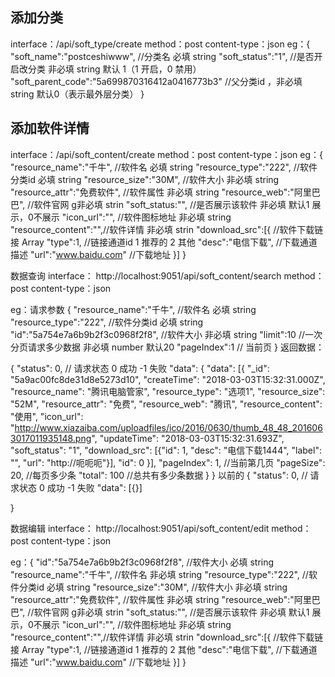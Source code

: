 ## 添加分类
  interface：/api/soft_type/create
  method：post
  content-type：json
  eg：{
         "soft_name":"postceshiwww", //分类名 必填  string
         "soft_status":"1",    //是否开启改分类  非必填 string 默认 1（1 开启，0 禁用）
         "soft_parent_code":"5a699870316412a0416773b3" //父分类id ，非必填 string 默认0（表示最外层分类）
     }



## 添加软件详情
  interface：/api/soft_content/create
  method：post
  content-type：json
  eg：{
       "resource_name":"千牛", //软件名 必填  string
       "resource_type":"222",  //软件分类id 必填  string
       "resource_size":"30M", //软件大小 非必填  string
       "resource_attr":"免费软件", //软件属性 非必填  string
       "resource_web":"阿里巴巴", //软件官网 g非必填  strin
       "soft_status:"",  //是否展示该软件  非必填  默认1 展示，0不展示
        "icon_url":"",              //软件图标地址 非必填 string
        "resource_content":"",//软件详情 非必填  strin
       "download_src":[{ //软件下载链接   Array
       "type":1,    //链接通道id  1 推荐的 2 其他
       "desc":"电信下载",  //下载通道描述
       "url":"www.baidu.com" //下载地址
     }]
     }










数据查询
 interface： http://localhost:9051/api/soft_content/search
method：post
  content-type：json

eg：请求参数
{
       "resource_name":"千牛", //软件名 必填  string
       "resource_type":"222",  //软件分类id 必填  string
       "id":"5a754e7a6b9b2f3c0968f2f8", //软件大小 非必填  string
       "limit":10   //一次分页请求多少数据 非必填  number  默认20
       "pageIndex":1 //  当前页
     }
返回数据：

{
    "status": 0, // 请求状态 0 成功 -1 失败
    "data": {
        "data": [{
                  "_id": "5a9ac00fc8de31d8e5273d10",
                  "createTime": "2018-03-03T15:32:31.000Z",
                  "resource_name": "腾讯电脑管家",
                  "resource_type": "选项1",
                  "resource_size": "52M",
                  "resource_attr": "免费",
                  "resource_web": "腾讯",
                  "resource_content": "使用",
                  "icon_url": "http://www.xiazaiba.com/uploadfiles/ico/2016/0630/thumb_48_48_2016063017011935148.png",
                  "updateTime": "2018-03-03T15:32:31.693Z",
                  "soft_status": "1",
                  "download_src": [{"id": 1, "desc": "电信下载1444", "label": "", "url": "http://呃呃呃"}],
                  "id": 0
               }],
    "pageIndex": 1, //当前第几页
    "pageSize": 20, //每页多少条
    "total": 100  //总共有多少条数据
    }
}
以前的
{
    "status": 0, // 请求状态 0 成功 -1 失败
    "data": [{}]

}
     


数据编辑
 interface： http://localhost:9051/api/soft_content/edit
method：post
  content-type：json

eg：{
       "id":"5a754e7a6b9b2f3c0968f2f8", //软件大小 必填  string
       "resource_name":"千牛", //软件名 非必填  string
       "resource_type":"222",  //软件分类id 必填  string
       "resource_size":"30M", //软件大小 非必填  string
       "resource_attr":"免费软件", //软件属性 非必填  string
       "resource_web":"阿里巴巴", //软件官网 g非必填  strin
       "soft_status:"",  //是否展示该软件  非必填  默认1 展示，0不展示
        "icon_url":"",              //软件图标地址 非必填 string
        "resource_content":"",//软件详情 非必填  strin
       "download_src":[{ //软件下载链接   Array
       "type":1,    //链接通道id  1 推荐的 2 其他
       "desc":"电信下载",  //下载通道描述
       "url":"www.baidu.com" //下载地址
     }]
     }
